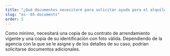 ```yaml
---
title: "¿Qué documentos necesitaré para solicitar ayuda para el alquiler?"
slug: "es--05-documents"
order: 5
---
```


Como mínimo, necesitará una copia de su contrato de arrendamiento vigente y una copia de su identificación con foto válida. Dependiendo de la agencia con la que se le asigne y de los detalles de su caso, podrían solicitarse documentos adicionales.